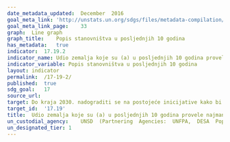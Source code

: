 ```yaml
---	
date_metadata_updated:	December  2016
goal_meta_link:	'http://unstats.un.org/sdgs/files/metadata-compilation/Metadata-Goal-17.pdf'
goal_meta_link_page:	33
graph:	Line graph
graph_title:	Popis stanovništva u posljednjih 10 godina
has_metadata:	true
indicator:	17.19.2
indicator_name:	Udio zemalja koje su (a) u posljednjih 10 godina provele najmanje jedan popis stanovništva, kućanstava i stanova te (b) ostvarile 100-postotnu evidenciju rođenih i 80-postotnu evidenciju umrlih
indicator_variable:	Popis stanovništva u posljednjih 10 godina
layout:	indicator
permalink:	/17-19-2/
published:	true
sdg_goal:	17
source_url:	
target:	Do kraja 2030. nadograditi se na postojeće inicijative kako bi se razvila mjerila napretka u održivom razvoju, komplementarno mjerenju bruto domaćeg proizvoda, te podržati izgradnju statističkih kapaciteta u zemljama u razvoju.
target_id:	'17.19'
title:	Udio zemalja koje su (a) u posljednjih 10 godina provele najmanje jedan popis stanovništva, kućanstava i stanova te (b) ostvarile 100-postotnu evidenciju rođenih i 80-postotnu evidenciju umrlih
un_custodial_agency:	UNSD  (Partnering  Agencies:  UNFPA,  DESA  Population  Division,  other  involved  agencies  in  the  interagency  group  on  CRVS)
un_designated_tier:	1
---	
```

